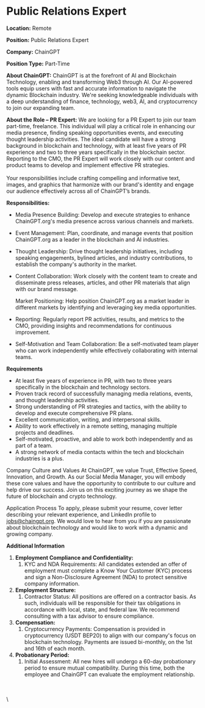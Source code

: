# Public Relations Expert

**Location:** Remote

**Position:** Public Relations Expert

**Company:** ChainGPT

**Position Type:** Part-Time

**About ChainGPT:** ChainGPT is at the forefront of AI and Blockchain Technology, enabling and transforming Web3 through AI. Our AI-powered tools equip users with fast and accurate information to navigate the dynamic Blockchain industry. We're seeking knowledgeable individuals with a deep understanding of finance, technology, web3, AI, and cryptocurrency to join our expanding team.

**About the Role – PR Expert:** We are looking for a PR Expert to join our team part-time, freelance. This individual will play a critical role in enhancing our media presence, finding speaking opportunities events, and executing thought leadership activities. The ideal candidate will have a strong background in blockchain and technology, with at least five years of PR experience and two to three years specifically in the blockchain sector. Reporting to the CMO, the PR Expert will work closely with our content and product teams to develop and implement effective PR strategies.\
\
Your responsibilities include crafting compelling and informative text, images, and graphics that harmonize with our brand's identity and engage our audience effectively across all of ChainGPT’s brands.

**Responsibilities:**

* Media Presence Building: Develop and execute strategies to enhance ChainGPT.org's media presence across various channels and markets.
* Event Management: Plan, coordinate, and manage events that position ChainGPT.org as a leader in the blockchain and AI industries.
* Thought Leadership: Drive thought leadership initiatives, including speaking engagements, bylined articles, and industry contributions, to establish the company's authority in the market.
*   Content Collaboration: Work closely with the content team to create and disseminate press releases, articles, and other PR materials that align with our brand message.

    Market Positioning: Help position ChainGPT.org as a market leader in different markets by identifying and leveraging key media opportunities.
* Reporting: Regularly report PR activities, results, and metrics to the CMO, providing insights and recommendations for continuous improvement.
* Self-Motivation and Team Collaboration: Be a self-motivated team player who can work independently while effectively collaborating with internal teams.

**Requirements**

* At least five years of experience in PR, with two to three years specifically in the blockchain and technology sectors.
* Proven track record of successfully managing media relations, events, and thought leadership activities.
* Strong understanding of PR strategies and tactics, with the ability to develop and execute comprehensive PR plans.
* Excellent communication, writing, and interpersonal skills.
* Ability to work effectively in a remote setting, managing multiple projects and deadlines.
* Self-motivated, proactive, and able to work both independently and as part of a team.
*   A strong network of media contacts within the tech and blockchain industries is a plus.



Company Culture and Values At ChainGPT, we value Trust, Effective Speed, Innovation, and Growth. As our Social Media Manager, you will embody these core values and have the opportunity to contribute to our culture and help drive our success. Join us on this exciting journey as we shape the future of blockchain and crypto technology.

Application Process To apply, please submit your resume, cover letter describing your relevant experience, and LinkedIn profile to jobs@chaingpt.org. We would love to hear from you if you are passionate about blockchain technology and would like to work with a dynamic and growing company.

**Additional Information**

1. **Employment Compliance and Confidentiality:**
   1. KYC and NDA Requirements: All candidates extended an offer of employment must complete a Know Your Customer (KYC) process and sign a Non-Disclosure Agreement (NDA) to protect sensitive company information.
2. **Employment Structure:**
   1. Contractor Status: All positions are offered on a contractor basis. As such, individuals will be responsible for their tax obligations in accordance with local, state, and federal law. We recommend consulting with a tax advisor to ensure compliance.
3. **Compensation:**
   1. Cryptocurrency Payments: Compensation is provided in cryptocurrency (USDT BEP20) to align with our company's focus on blockchain technology. Payments are issued bi-monthly, on the 1st and 16th of each month.
4. **Probationary Period:**
   1. Initial Assessment: All new hires will undergo a 60-day probationary period to ensure mutual compatibility. During this time, both the employee and ChainGPT can evaluate the employment relationship.

\
\
\

